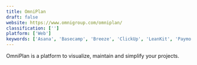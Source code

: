 ```yaml
---
title: OmniPlan
draft: false 
website: https://www.omnigroup.com/omniplan/
classification: ['']
platform: ['Web']
keywords: ['Asana', 'Basecamp', 'Breeze', 'ClickUp', 'LeanKit', 'Paymo', 'PriceCost', 'Redmine', 'Screenful for Agile', 'Streamtime', 'TIEMCHART', 'Taskworld', 'Teamgantt', 'Teamgrid', 'Teamwork Projects', 'Workep']
---
```

OmniPlan is a platform to visualize, maintain and simplify your projects.